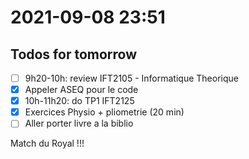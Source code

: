 # 2021-09-08 23:51

## Todos for tomorrow

- [ ] 9h20-10h: review IFT2105 - Informatique Theorique
- [X] Appeler ASEQ pour le code
- [X] 10h-11h20: do TP1 IFT2125
- [X] Exercices Physio + pliometrie (20 min)
- [ ] Aller porter livre a la biblio 

Match du Royal !!! 
